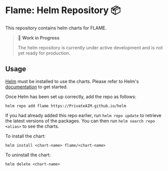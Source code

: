# Flame: Helm Repository 📦

This repository contains helm charts for FLAME.

> 🚧 **Work in Progress**
>
> The helm repository is currently under active development and is not yet ready for production.

## Usage

[Helm](https://helm.sh) must be installed to use the charts.  Please refer to
Helm's [documentation](https://helm.sh/docs) to get started.

Once Helm has been set up correctly, add the repo as follows:

```shell
helm repo add flame https://PrivateAIM.github.io/helm
```

If you had already added this repo earlier, run `helm repo update` to retrieve
the latest versions of the packages.  You can then run `helm search repo
<alias>` to see the charts.

To install the <chart-name> chart:

    helm install <chart-name> flame/<chart-name>

To uninstall the chart:

    helm delete <chart-name>
